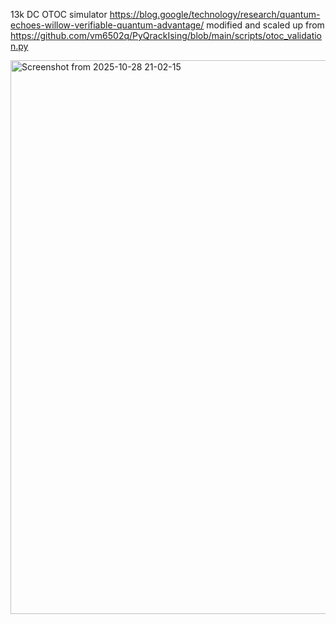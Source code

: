 13k DC OTOC simulator https://blog.google/technology/research/quantum-echoes-willow-verifiable-quantum-advantage/
modified and scaled up from https://github.com/vm6502q/PyQrackIsing/blob/main/scripts/otoc_validation.py

<img width="1327" height="886" alt="Screenshot from 2025-10-28 21-02-15" src="https://github.com/user-attachments/assets/9ea55dd4-229c-4583-8593-5bed692a672a" />

